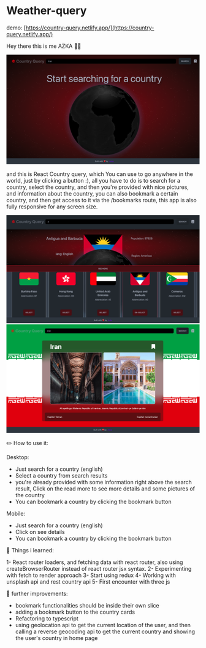 # Weather-query

demo: [https://country-query.netlify.app/](https://country-query.netlify.app/)

Hey there this is me AZKA 🙋‍♂️

![Screenshot2.png](screenshots/screenshot3.png)

and this is React Country query, which You can use to go anywhere in the world, just by clicking a button :), all you have to do is to search for a country, select the country, and then you're provided with nice pictures, and information about the country, you can also bookmark a certain country, and then get access to it via the /bookmarks route, this app is also fully responsive for any screen size.

![Screenshot1.png](screenshots/screenshot1.png)
![Screenshot2.png](screenshots/screenshot2.png)

✏️ How to use it:

Desktop:

- Just search for a country (english)
- Select a country from search results
- you're already provided with some information right above the search result, Click on the read more to see more details and some pictures of the country
- You can bookmark a country by clicking the bookmark button

Mobile:

- Just search for a country (english)
- Click on see details
- You can bookmark a country by clicking the bookmark button

🔴 Things i learned:

1- React router loaders, and fetching data with react router, also using createBrowserRouter instead of react router jsx syntax.
2- Experimenting with fetch to render approach
3- Start using redux
4- Working with unsplash api and rest country api
5- First encounter with three js

🤔 further improvements:

- bookmark functionalities should be inside their own slice
- adding a bookmark button to the country cards
- Refactoring to typescript
- using geolocation api to get the current location of the user, and then calling a reverse geocoding api to get the current country and showing the user's country in home page
